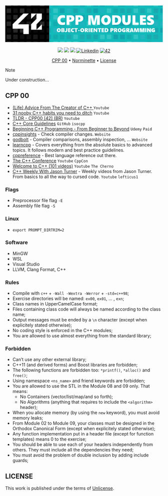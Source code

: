 <p align="center">
  <img src="https://github.com/jotavare/jotavare/blob/main/42/banners/piscine_and_common_core/github_piscine_and_common_core_banner_cpp.png">
</p>

<p align="center">
	<img src="https://img.shields.io/badge/status-in%20progress-yellow?style=flat-square"/>
	<img src="https://img.shields.io/github/languages/top/jotavare/cpp_modules?color=%2312bab9&style=flat-square" />
	<img src="https://img.shields.io/github/last-commit/jotavare/cpp_modules?color=%2312bab9&style=flat-square" />
	<a href='https://www.linkedin.com/in/joaoptoliveira' target="_blank"><img alt='Linkedin' src='https://img.shields.io/badge/LinkedIn-100000?style=flat-square&logo=Linkedin&logoColor=white&labelColor=0A66C2&color=0A66C2'/></a>
	<a href='https://profile.intra.42.fr/users/jotavare' target="_blank"><img alt='42' src='https://img.shields.io/badge/Porto-100000?style=flat-square&logo=42&logoColor=white&labelColor=000000&color=000000'/></a>
</p>

<p align="center">
	<a href="#cpp-00">CPP 00</a> •
	<a href="#norminette">Norminette</a> •
	<a href="#license">License</a>
</p>

> [!NOTE]  
> Under construction...

## CPP 00
- [(Life) Advice From The Creator of C++ ](https://www.youtube.com/watch?v=-QxI-RP6-HM) `Youtube`
- [31 nooby C++ habits you need to ditch](https://www.youtube.com/watch?v=i_wDa2AS_8w) `Youtube`
- [TLDR - CPP00 [42] (BR)](https://www.youtube.com/watch?v=TnrQMtxPeEg) `Youtube`
- [C++ Core Guidelines](https://github.com/isocpp/CppCoreGuidelines/blob/master/CppCoreGuidelines.md) `GitHub` `isocpp`
- [Beginning C++ Programming - From Beginner to Beyond](https://www.udemy.com/course/beginning-c-plus-plus-programming/) `Udemy` `Paid`
- [cppinsights](https://www.cppinsights.io/) - Check compiler changes. `Website`
- [godbolt](https://www.godbolt.org/) - Compiler comparisons, assembly inspection, ... `Website`
- [learncpp](https://www.learncpp.com/) - Covers everything from the absolute basics to advanced topics. It follows modern and best practice guidelines.
- [cppreference](www.cppreference.com/) - Best language reference out there.
- [The C++ Conference](https://www.youtube.com/user/CppCon/) `Youtube` `CppCon`
- [Welcome to C++ (101 videos)](https://www.youtube.com/watch?v=18c3MTX0PK0&list=PLlrATfBNZ98dudnM48yfGUldqGD0S4FFb) `Youtube` `The Cherno`
- [C++ Weekly With Jason Turner](https://youtube.com/c/lefticus1/) - Weekly videos from Jason Turner. From basics to all the way to cursed code. `Youtube` `lefticus1`

### Flags
- Preprocessor file flag `-E`
- Assembly file flag `-S`

### Linux
- `export PROMPT_DIRTRIM=2`

### Software
- MinGW
- WSL
- Visual Studio
- LLVM, Clang Format, C++

### Rules
- Compile with `c++` + `-Wall -Wextra -Werror` + `-std=c++98`;
- Exercise directories will be named: `ex00`, `ex01`, ... , `exn`;
- Class names in UpperCamelCase format;
- Files containing class code will always be named according to the class name;
- Output messages must be ended by a `\n` character (except when explicitely stated otherwise);
- No coding style is enforced in the C++ modules;
- You are allowed to use almost everything from the standard library;

### Forbidden
- Can’t use any other external library;
- C++11 (and derived forms) and Boost libraries are forbidden;
- The following functions are forbidden too: `*printf()`, `*alloc()` and `free()`;
- Using namespace `<ns_name>` and friend keywords are forbidden;
- You are allowed to use the STL in the Module 08 and 09 only. That means:
  - No Containers (vector/list/map/and so forth);
  - No Algorithms (anything that requires to include the `<algorithm>` header);
- When you allocate memory (by using the `new` keyword), you must avoid memory leaks;
- From Module 02 to Module 09, your classes must be designed in the Orthodox Canonical Form (except when explicitely stated otherwise);
- Any function implementation put in a header file (except for function templates) means 0 to the exercise;
- You should be able to use each of your headers independently from others. They must include all the dependencies they need;
- You must avoid the problem of double inclusion by adding include guards;

## LICENSE
<p>
This work is published under the terms of <a href="https://github.com/jotavare/cpp_modules/blob/main/LICENSE">Unlicense</a>.
</p>
